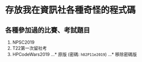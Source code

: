 # 存放我在資訊社各種奇怪的程式碼

## 各種參加過的比賽、考試題目
  1. NPSC2019
  2. T22第一次留社考
  3. HPCodeWars2019
  ...* 原版 (密碼: ```h02P11e2019```)
  ...* 移除密碼版
